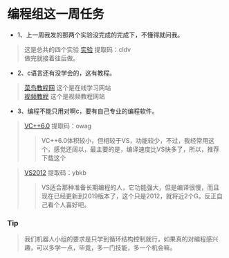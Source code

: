 编程组这一周任务
===
* 1、上一周我发的那两个实验没完成的完成下，不懂得就问我。
>这是总共的四个实验  [实验](https://pan.baidu.com/s/1NOLBZOEHeho2Wxbrlaelnw "点击下载")  提取码：cldv <br>
做完就接着往后做。
* 2、c语言还有没学会的，这有教程。
>[菜鸟教程网](https://www.runoob.com/cprogramming/c-tutorial.html "点击进入") 这个是在线学习网站<br>
>[视频教程](https://study.163.com/course/introduction/1003030021.htm "点击进入") 这个是视频教程网站
* 3、编程不能只用对啊c，要有自己专业的编程软件。
>[VC++6.0](https://pan.baidu.com/s/1g6EgGTSESSQQgGcqkKNSJQ "点击进入") 提取码：owag <br>
>>VC++6.0体积较小，但相较于VS，功能较少，不过，我经常用这个，感觉还阔以，最主要的是，编译速度比VS快多了，所以，推荐下载这个<br>

>[VS2012](https://pan.baidu.com/s/1_x-6ZFiXkHer9Tljnkx8Qg "点击进入") 提取码：ybkb <br>
>>VS适合那种准备长期编程的人，它功能强大，但是编译很慢，而且现在已经更新到2019版本了，这个只是2012，就将近2个G。反正自己看个人喜好吧。
### Tip
>我们机器人小组的要求是只学到循环结构控制就行，如果真的对编程感兴趣，可以多学一点，毕竟，多一门技能，多一个机会嘛。
